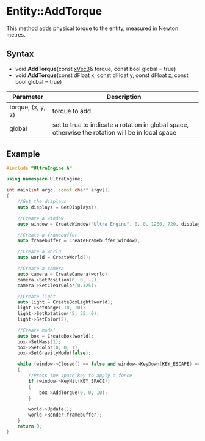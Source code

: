 # Entity::AddTorque

This method adds physical torque to the entity, measured in Newton metres.

## Syntax

- void **AddTorque**(const [xVec3](xVec3.md)& torque, const bool global = true)
- void **AddTorque**(const dFloat x, const dFloat y, const dFloat z, const bool global = true)

| Parameter | Description |
| - | - |
| torque, (x, y, z) | torque to add |
| global | set to true to indicate a rotation in global space, otherwise the rotation will be in local space |

## Example

```c++
#include "UltraEngine.h"

using namespace UltraEngine;

int main(int argc, const char* argv[])
{
    //Get the displays
    auto displays = GetDisplays();

    //Create a window
    auto window = CreateWindow("Ultra Engine", 0, 0, 1280, 720, displays[0], WINDOW_CENTER | WINDOW_TITLEBAR);

    //Create a framebuffer
    auto framebuffer = CreateFramebuffer(window);

    //Create a world
    auto world = CreateWorld();

    //Create a camera
    auto camera = CreateCamera(world);
    camera->SetPosition(0, 0, -2);
    camera->SetClearColor(0.125);

    //Create light
    auto light = CreateBoxLight(world);
    light->SetRange(-10, 10);
    light->SetRotation(45, 35, 0);
    light->SetColor(2);

    //Create model
    auto box = CreateBox(world);
    box->SetMass(1);
    box->SetColor(0, 0, 1);
    box->SetGravityMode(false);

    while (window->Closed() == false and window->KeyDown(KEY_ESCAPE) == false)
    {
        //Press the space key to apply a force
        if (window->KeyHit(KEY_SPACE))
        {
            box->AddTorque(0, 0, 10);
        }

        world->Update();
        world->Render(framebuffer);
    }
    return 0;
}
```
